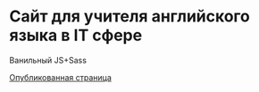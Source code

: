 # Сайт для учителя английского языка в IT сфере 

Ванильный JS+Sass

[Опубликованная страница](https://kdvornichenko.github.io/weika-teach/#en)
